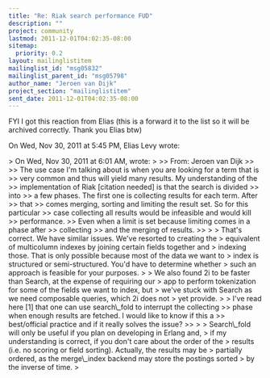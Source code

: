 ```yaml
---
title: "Re: Riak search performance FUD"
description: ""
project: community
lastmod: 2011-12-01T04:02:35-08:00
sitemap:
  priority: 0.2
layout: mailinglistitem
mailinglist_id: "msg05832"
mailinglist_parent_id: "msg05798"
author_name: "Jeroen van Dijk"
project_section: "mailinglistitem"
sent_date: 2011-12-01T04:02:35-08:00
---
```



FYI I got this reaction from Elias (this is a forward it to the list so it
will be archived correctly. Thank you Elias btw)

On Wed, Nov 30, 2011 at 5:45 PM, Elias Levy wrote:

&gt; On Wed, Nov 30, 2011 at 6:01 AM, wrote:
&gt;
&gt;&gt; From: Jeroen van Dijk 
&gt;&gt;
&gt;&gt; The use case I'm talking about is when you are looking for a term that is
&gt;&gt; very common and thus will yield many results. My understanding of the
&gt;&gt; implementation of Riak [citation needed] is that the search is divided
&gt;&gt; into
&gt;&gt; a few phases. The first one is collecting results for each term. After
&gt;&gt; that
&gt;&gt; comes merging, sorting and limiting the result set. So for this particular
&gt;&gt; case collecting all results would be infeasible and would kill
&gt;&gt; performance.
&gt;&gt; Even when a limit is set because limiting comes in a phase after
&gt;&gt; collecting
&gt;&gt; and the merging of results.
&gt;&gt;
&gt;
&gt; That's correct. We have similar issues. We've resorted to creating the
&gt; equivalent of multicolumn indexes by joining certain fields together and
&gt; indexing those. That is only possible because most of the data we want to
&gt; index is structured or semi-structured. You'd have to determine whether
&gt; such an approach is feasible for your purposes.
&gt;
&gt; We also found 2i to be faster than Search, at the expense of requiring our
&gt; app to perform tokenization for some of the fields we want to index, but
&gt; we've stuck with Search as we need composable queries, which 2i does not
&gt; yet provide.
&gt;
&gt; I've read here [1] that one can use search\\_fold to interrupt the collecting
&gt;&gt; phase when enough results are fetched. I would like to know if this a
&gt;&gt; best/official practice and if it really solves the issue?
&gt;&gt;
&gt;
&gt; Search\\_fold will only be useful if you plan on developing in Erlang and,
&gt; if my understanding is correct, if you don't care about the order of the
&gt; results (i.e. no scoring or field sorting). Actually, the results may be
&gt; partially ordered, as the merge\\_index backend may store the postings sorted
&gt; by the inverse of time.
&gt;
